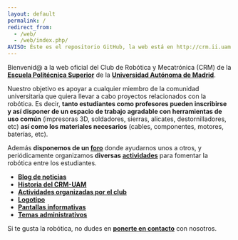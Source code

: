 ```yaml
---
layout: default
permalink: /
redirect_from:
  - /web/
  - /web/index.php/
AVISO: Éste es el repositorio GitHub, la web está en http://crm.ii.uam.es/
---
```



Bienvenid@ a la web oficial del Club de Robótica y Mecatrónica (CRM) de la [**Escuela Politécnica Superior**](http://www.eps.uam.es/) de la [**Universidad Autónoma de Madrid**](http://www.uam.es/).  

Nuestro objetivo es apoyar a cualquier miembro de la comunidad universitaria que quiera llevar a cabo proyectos relacionados con la robótica.
Es decir, **tanto estudiantes como profesores pueden inscribirse y así disponer de un espacio de trabajo agradable con herramientas de uso común** (impresoras 3D, soldadores, sierras, alicates, destornilladores, etc) **así como los materiales necesarios** (cables, componentes, motores, baterías, etc).

Además **disponemos de un [foro](/contacto)** donde ayudarnos unos a otros, y periódicamente organizamos **diversas [actividades](/actividades)** para fomentar la robótica entre los estudiantes.  


* [**Blog de noticias**](/blog)  
* [**Historia del CRM-UAM**](/historia)  
* [**Actividades organizadas por el club**](/actividades)  
* [**Logotipo**](/logotipo)  
* [**Pantallas informativas**](/pantallas)  
* [**Temas administrativos**](/administrativo)  

Si te gusta la robótica, no dudes en [**ponerte en contacto**](/contacto) con nosotros.  

